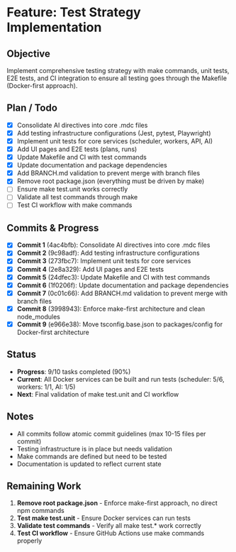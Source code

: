 # Feature: Test Strategy Implementation

## Objective
Implement comprehensive testing strategy with make commands, unit tests, E2E tests, and CI integration to ensure all testing goes through the Makefile (Docker-first approach).

## Plan / Todo
- [x] Consolidate AI directives into core .mdc files
- [x] Add testing infrastructure configurations (Jest, pytest, Playwright)
- [x] Implement unit tests for core services (scheduler, workers, API, AI)
- [x] Add UI pages and E2E tests (plans, runs)
- [x] Update Makefile and CI with test commands
- [x] Update documentation and package dependencies
- [x] Add BRANCH.md validation to prevent merge with branch files
- [x] Remove root package.json (everything must be driven by make)
- [ ] Ensure make test.unit works correctly
- [ ] Validate all test commands through make
- [ ] Test CI workflow with make commands

## Commits & Progress
- [x] **Commit 1** (4ac4bfb): Consolidate AI directives into core .mdc files
- [x] **Commit 2** (9c98adf): Add testing infrastructure configurations
- [x] **Commit 3** (273fbc7): Implement unit tests for core services
- [x] **Commit 4** (2e8a329): Add UI pages and E2E tests
- [x] **Commit 5** (24dfec3): Update Makefile and CI with test commands
- [x] **Commit 6** (1f0206f): Update documentation and package dependencies
- [x] **Commit 7** (0c01c66): Add BRANCH.md validation to prevent merge with branch files
- [x] **Commit 8** (3998943): Enforce make-first architecture and clean node_modules
- [x] **Commit 9** (e966e38): Move tsconfig.base.json to packages/config for Docker-first architecture

## Status
- **Progress**: 9/10 tasks completed (90%)
- **Current**: All Docker services can be built and run tests (scheduler: 5/6, workers: 1/1, AI: 1/5)
- **Next**: Final validation of make test.unit and CI workflow

## Notes
- All commits follow atomic commit guidelines (max 10-15 files per commit)
- Testing infrastructure is in place but needs validation
- Make commands are defined but need to be tested
- Documentation is updated to reflect current state

## Remaining Work
1. **Remove root package.json** - Enforce make-first approach, no direct npm commands
2. **Test make test.unit** - Ensure Docker services can run tests
3. **Validate test commands** - Verify all make test.* work correctly
4. **Test CI workflow** - Ensure GitHub Actions use make commands properly
